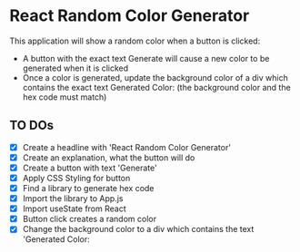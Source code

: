 # React Random Color Generator

This application will show a random color when a button is clicked:

- A button with the exact text Generate will cause a new color to be generated when it is clicked
- Once a color is generated, update the background color of a div which contains the exact text Generated Color: <background color hex code> (the background color and the hex code must match)

## TO DOs

- [x] Create a headline with 'React Random Color Generator'
- [x] Create an explanation, what the button will do
- [x] Create a button with text 'Generate'
- [x] Apply CSS Styling for button
- [x] Find a library to generate hex code
- [x] Import the library to App.js
- [x] Import useState from React
- [x] Button click creates a random color
- [x] Change the background color to a div which contains the text 'Generated Color: <background color hex code>
